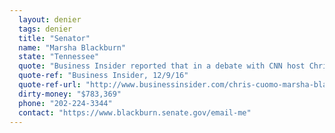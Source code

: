 ```yaml
---
  layout: denier
  tags: denier
  title: "Senator"
  name: "Marsha Blackburn"
  state: "Tennessee"
  quote: "Business Insider reported that in a debate with CNN host Chris Cuomo, then-Rep. Blackburn said: “Of course you can be a believer in clean air and clean water and realize that when you work at global warming or climate change, as it is now popularly called, that it is cyclical and you have to look at it in terms of centuries, not in terms of decades ... And the science around that is not a settled science.”"
  quote-ref: "Business Insider, 12/9/16"
  quote-ref-url: "http://www.businessinsider.com/chris-cuomo-marsha-blackburn-climate-change-2016-12"
  dirty-money: "$783,369"
  phone: "202-224-3344"
  contact: "https://www.blackburn.senate.gov/email-me"
---
```

